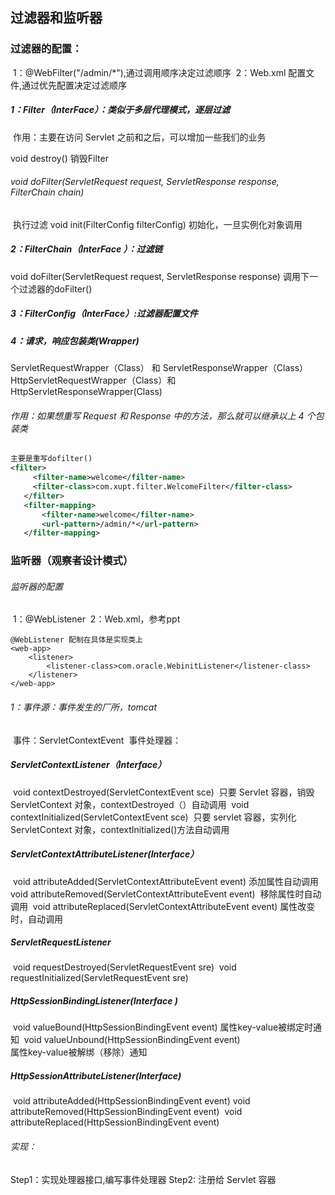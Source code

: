 ## 过滤器和监听器

###  过滤器的配置：

​	1：@WebFilter("/admin/*"),通过调用顺序决定过滤顺序
​	2：Web.xml 配置文件,通过优先配置决定过滤顺序

##### 1：Filter（InterFace）：类似于多层代理模式，逐层过滤

​	作用：主要在访问 Servlet 之前和之后，可以增加一些我们的业务

void	destroy() 
    		销毁Filter

######  void doFilter(ServletRequest request, ServletResponse response, FilterChain chain) 

​          	执行过滤
 void init(FilterConfig filterConfig) 
​        	初始化，一旦实例化对象调用

##### 2：FilterChain（InterFace ）：过滤链

void	doFilter(ServletRequest request, ServletResponse response) 
	调用下一个过滤器的doFilter()

##### 3：FilterConfig（InterFace）:过滤器配置文件

##### 4：请求，响应包装类(Wrapper)

ServletRequestWrapper（Class） 和 ServletResponseWrapper（Class）
HttpServletRequestWrapper（Class）和 HttpServletResponseWrapper(Class)

######  作用：如果想重写 Request 和 Response 中的方法，那么就可以继承以上 4 个包装类

```xml
主要是重写dofilter()
<filter>
     <filter-name>welcome</filter-name>
     <filter-class>com.xupt.filter.WelcomeFilter</filter-class>
   </filter>
   <filter-mapping>
       <filter-name>welcome</filter-name>
       <url-pattern>/admin/*</url-pattern>
   </filter-mapping>
```



### 监听器（观察者设计模式）

######   监听器的配置

​	1：@WebListener 
​	2：Web.xml，参考ppt

```
@WebListener 配制在具体是实现类上
<web-app>
	<listener>
		<listener-class>com.oracle.WebinitListener</listener-class>
	</listener>
</web-app>
```

###### 1：事件源：事件发生的厂所，tomcat

​	事件：ServletContextEvent
​	事件处理器：

##### ServletContextListener（Interface）

​		void	contextDestroyed(ServletContextEvent sce) 
​			只要 Servlet 容器，销毁 ServletContext 对象，contextDestroyed（）自动调用
​    		void	contextInitialized(ServletContextEvent sce)
​			只要 servlet 容器，实列化 ServletContext 对象，contextInitialized()方法自动调用 

##### ServletContextAttributeListener(Interface）

​		void	attributeAdded(ServletContextAttributeEvent event) 
​          		添加属性自动调用
 		void	attributeRemoved(ServletContextAttributeEvent event) 
​         		移除属性时自动调用
​		void attributeReplaced(ServletContextAttributeEvent event)
​			属性改变时，自动调用

##### ServletRequestListener

​	 void	requestDestroyed(ServletRequestEvent sre) 
​	 void	requestInitialized(ServletRequestEvent sre) 

##### HttpSessionBindingListener(Interface )

​	void	valueBound(HttpSessionBindingEvent event) 
​     		属性key-value被绑定时通知
​	void	valueUnbound(HttpSessionBindingEvent event) 	
​		属性key-value被解绑（移除）通知

##### HttpSessionAttributeListener(Interface)

​	void	attributeAdded(HttpSessionBindingEvent event) 
  		void	attributeRemoved(HttpSessionBindingEvent event) 
​	void	attributeReplaced(HttpSessionBindingEvent event) 

###### 实现：	

Step1：实现处理器接口,编写事件处理器
Step2: 注册给 Servlet 容器


​         







